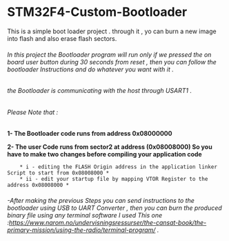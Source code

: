 # STM32F4-Custom-Bootloader
This is a simple boot loader project . through it , yo can burn a new image into flash and also erase flash sectors.


###### In this project the Bootloader program will run only if we pressed the on board user button during 30 seconds from reset , then you can follow the bootloader Instructions and  do whatever you want with it .
###### the Bootloader is communicating with the host through USART1 . 


###### *Please Note that :*


**1- The Bootloader code runs from address 0x08000000**

**2- The user Code runs from sector2 at address (0x08008000) So you have to make two changes before compiling your application code**


        * i - editing the FLASH Origin address in the application linker Script to start from 0x08008000 *
        * ii - edit your startup file by mapping VTOR Register to the address 0x08008000 *
        
        

###### -After making the previous Steps you can send instructions to the bootloader using USB to UART Converter , then you can burn the produced binary file using any terminal software I used This one :https://www.narom.no/undervisningsressurser/the-cansat-book/the-primary-mission/using-the-radio/terminal-program/ .

